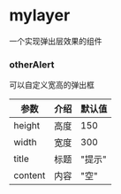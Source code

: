 # mylayer
一个实现弹出层效果的组件
### otherAlert  
可以自定义宽高的弹出框

参数|介绍|默认值
----|----|----
height|高度|150
width|宽度|300
title|标题|"提示"
content|内容|"空"



